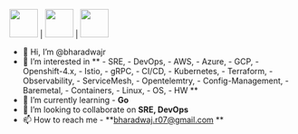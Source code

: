 <img src="https://user-images.githubusercontent.com/60858844/117482453-44e78980-af19-11eb-9f05-8d803c78604d.png" width="50" height="50"> | <img src="https://user-images.githubusercontent.com/60858844/117483639-d0154f00-af1a-11eb-8592-8494261e994b.png" width="50" height="50"> | <img src="https://user-images.githubusercontent.com/60858844/117483895-34381300-af1b-11eb-8476-2299b1e1a125.png" width="50" height="50">

- 👋 Hi, I’m @bharadwajr
- 👀 I’m interested in 
     ** - SRE,
      - DevOps,
      - AWS, 
      - Azure, 
      - GCP, 
      - Openshift-4.x, 
      - Istio, 
      - gRPC, 
      - CI/CD, 
      - Kubernetes, 
      - Terraform, 
      - Observability, 
      - ServiceMesh, 
      - Opentelemtry, 
      - Config-Management, 
      - Baremetal, 
      - Containers, 
      - Linux, 
      - OS, 
      - HW **
- 🌱 I’m currently learning - **Go**
- 💞️ I’m looking to collaborate on **SRE, DevOps**
- 📫 How to reach me - **bharadwaj.r07@gmail.com
**
<!---
bharadwajr567/bharadwajr567 is a ✨ special ✨ repository because its `README.md` (this file) appears on your GitHub profile.
You can click the Preview link to take a look at your changes.
--->
